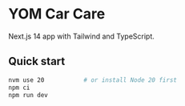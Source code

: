 # YOM Car Care

Next.js 14 app with Tailwind and TypeScript.

## Quick start

```bash
nvm use 20           # or install Node 20 first
npm ci
npm run dev
